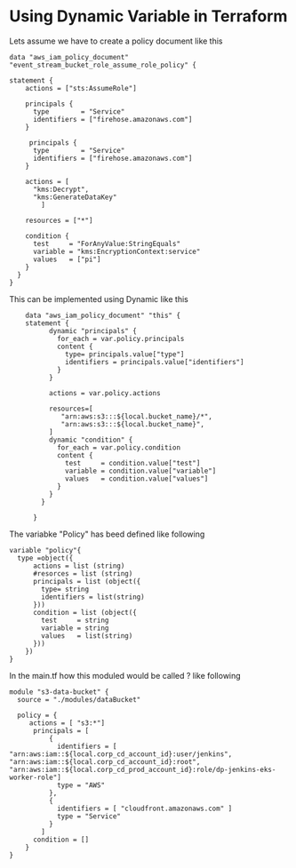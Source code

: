 # Using Dynamic Variable in Terraform
Lets assume we have to create a policy document like this 
    
    data "aws_iam_policy_document" "event_stream_bucket_role_assume_role_policy" {
   
    statement {
        actions = ["sts:AssumeRole"]
        
        principals {
          type        = "Service"
          identifiers = ["firehose.amazonaws.com"]
        }  

         principals {
          type        = "Service"
          identifiers = ["firehose.amazonaws.com"]
        }  

        actions = [
          "kms:Decrypt",
          "kms:GenerateDataKey"
            ]
    
        resources = ["*"]
    
        condition {
          test     = "ForAnyValue:StringEquals"
          variable = "kms:EncryptionContext:service"
          values   = ["pi"]
        }
      }      
    }
This can be implemented using Dynamic like this

        data "aws_iam_policy_document" "this" {
        statement {
              dynamic "principals" {
                for_each = var.policy.principals
                content {
                  type= principals.value["type"]
                  identifiers = principals.value["identifiers"]
                }
              }

              actions = var.policy.actions
        
              resources=[
                 "arn:aws:s3:::${local.bucket_name}/*", 
                 "arn:aws:s3:::${local.bucket_name}",
              ]
              dynamic "condition" {
                for_each = var.policy.condition
                content {        
                  test     = condition.value["test"]
                  variable = condition.value["variable"]
                  values   = condition.value["values"]
                }
              }
            }
    
          }

The variabke "Policy" has beed defined like following 

    variable "policy"{
      type =object({ 
          actions = list (string)
          #resorces = list (string) 
          principals = list (object({
            type= string
            identifiers = list(string)
          }))
          condition = list (object({
            test     = string
            variable = string
            values   = list(string)
          }))         
        })    
    }
    
In the main.tf how this moduled would be called ? like following

    module "s3-data-bucket" {
      source = "./modules/dataBucket"
     
      policy = {
         actions = [ "s3:*"]
          principals = [
              {
                identifiers = [ "arn:aws:iam::${local.corp_cd_account_id}:user/jenkins", "arn:aws:iam::${local.corp_cd_account_id}:root", "arn:aws:iam::${local.corp_cd_prod_account_id}:role/dp-jenkins-eks-worker-role"]
                type = "AWS"
              },
              {
                identifiers = [ "cloudfront.amazonaws.com" ]
                type = "Service"
              }         
            ]
          condition = []
        }  
    }

